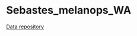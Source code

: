 # Sebastes_melanops_WA

[Data repository](https://drive.google.com/drive/folders/17vRofDELq2G5fJhJBX4ejWU23XTKZ9aQ?usp=share_link)
